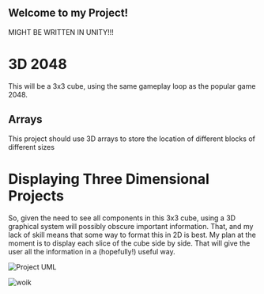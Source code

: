 ## Welcome to my Project!

MIGHT BE WRITTEN IN UNITY!!!

# 3D 2048
This will be a 3x3 cube, using the same gameplay loop as the popular game 2048.
## Arrays
This project should use 3D arrays to store the location of different blocks of different sizes



# Displaying Three Dimensional Projects
So, given the need to see all components in this 3x3 cube, using a 3D graphical system will possibly obscure important information. That, and my lack of skill means that some way to format this in 2D is best.
My plan at the moment is to display each slice of the cube side by side. That will give the user all the information in a (hopefully!) useful way.


![Project UML](https://github.com/Tyler-Roa/Portfolio2021/blob/master/images/project.png?raw=true)

![woik](https://github.com/Tyler-Roa/Portfolio2021/blob/master/images/work.jpg?raw=true)
